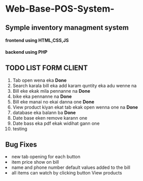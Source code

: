 # Web-Base-POS-System-

<h2>Symple inventory managment system</h2>
<h4>frontend using HTML,CSS,JS </h4>
<h4>backend using PHP</h4>

<h2>TODO LIST FORM CLIENT</h2>
<ol>
  <li>Tab open wena eka <b>Done</b></li>
  <li>Search karala bill eka add karam quntity eka adu wenne na</li>
  <li>Bill eke ekak mila pennanne na <b>Done</b></li>
  <li>bike eka pennanne na <b>Done</b></li>
  <li>Bill eke manai no ekai danna one <b>Done</b></li>
  <li>View product kiyan ekat tab ekak open wenna one na <b>Done</b></li>
  <li>database eka balann ba <b>Done</b></li>
  <li>Date base eken remove karann one</li>
  <li>Date bass eka pdf ekak widihat gann one</li>
  <li>testing</li>
</ol>
<h2>Bug Fixes</h2>
  <li>new tab opening for each button</li>
  <li>item price show on bill</li>
  <li>name and phone number default values added to the bill</li>
  <li>all items can watch by clicking button View products</li>

